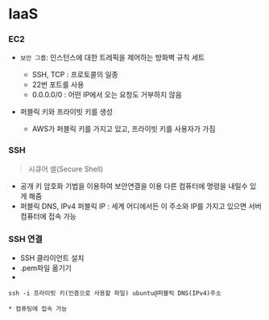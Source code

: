 # IaaS

### EC2

* `보안 그룹`: 인스턴스에 대한 트레픽을 제어하는 방화벽 규칙 세트
	* SSH, TCP : 프로토콜의 일종
	* 22번 포트를 사용
	* 0.0.0.0/0 : 어떤 IP에서 오는 요청도 거부하지 않음

* 퍼블릭 키와 프라이빗 키를 생성
	* AWS가 퍼블릭 키를 가지고 있고, 프라이빗 키를 사용자가 가짐

### SSH
> 시큐어 셀(Secure Shell)

* 공개 키 암호화 기법을 이용하여 보안연결을 이용 다른 컴퓨터에 명령을 내릴수 있게 해줌
* 퍼블릭 DNS, IPv4 퍼블릭 IP : 세계 어디에서든 이 주소와 IP를 가지고 있으면 서버 컴퓨터에 접속 가능

### SSH 연결

* SSH 클라이언트 설치
* .pem파일 옮기기
* 
```
ssh -i 프라이빗 키(인증으로 사용할 파일) ubuntu@퍼블릭 DNS(IPv4)주소
```
	* 컴퓨팅에 접속 가능

